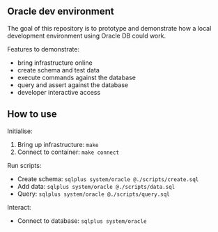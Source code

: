 Oracle dev environment
---

The goal of this repository is to prototype and demonstrate how a local development environment using Oracle DB could work.

Features to demonstrate:
- bring infrastructure online
- create schema and test data
- execute commands against the database
- query and assert against the database
- developer interactive access


## How to use

Initialise:

1. Bring up infrastructure: `make`
2. Connect to container: `make connect`

Run scripts:

- Create schema: `sqlplus system/oracle @./scripts/create.sql`
- Add data: `sqlplus system/oracle @./scripts/data.sql`
- Query: `sqlplus system/oracle @./scripts/query.sql`

Interact:

- Connect to database: `sqlplus system/oracle`
